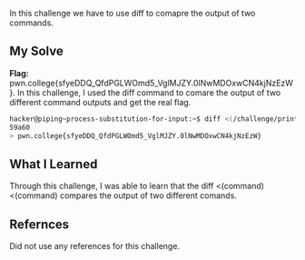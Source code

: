 In this challenge we have to use diff to comapre the output of two commands.
## My Solve

**Flag:** pwn.college{sfyeDDQ_QfdPGLWOmd5_VglMJZY.0lNwMDOxwCN4kjNzEzW}.
In this challenge, I used the diff command to comare the output of two different command outputs and get the real flag.
```bash
hacker@piping~process-substitution-for-input:~$ diff <(/challenge/print_decoys) <(/challenge/print_decoys_and_flag)
59a60
> pwn.college{sfyeDDQ_QfdPGLWOmd5_VglMJZY.0lNwMDOxwCN4kjNzEzW}
```
## What I Learned
Through this challenge, I was able to learn that the diff <(command) <(command) compares the output of two different comands.
## Refernces
Did not use any references for this challenge.
